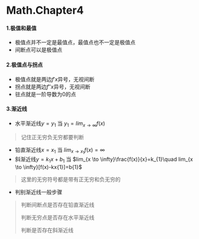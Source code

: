 # Math.Chapter4

#### 1.极值和最值

* 极值点并不一定是最值点，最值点也不一定是极值点
* 间断点可以是极值点

#### 2.极值点与拐点

* 极值点就是两边$f'x$异号，无视间断
* 拐点就是两边$f''x$异号，无视间断
* 驻点就是一阶导数为0的点

#### 3.渐近线

* 水平渐近线$y = y_{1}$    当 $y_{1}=lim_{x \to \infty}f(x)$

> 记住正无穷负无穷都要判断

* 铅直渐近线$x=x_{1}$   当 $lim_{x \to x_{1}}f(x)=\infty$ 
* 斜渐近线$y=k_{1}x+b_{1}$     当 $lim_{x \to \infty}\frac{f(x)}{x}=k_{1}\quad lim_{x \to \infty}[f(x)-kx{1}]=b{1}$

> 这里的无穷符号都是带有正无穷和负无穷的

* 判别渐近线一般步骤

> 判断间断点是否存在铅直渐近线
>
> 判断无穷点是否存在水平渐近线
>
> 判断是否存在斜渐近线